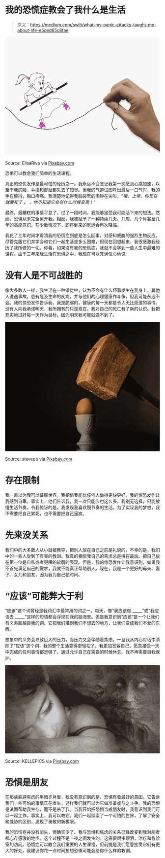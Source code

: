 # 我的恐慌症教会了我什么是生活

> 原文：<https://medium.com/swlh/what-my-panic-attacks-taught-me-about-life-e5ded65c8fae>

![](img/69cc3baf12b06aaa1c663a54e144fbd2.png)

Source: ElisaRiva via [Pixabay.com](https://pixabay.com/illustrations/equilibrist-drawing-hand-woman-1831016/)

恐惧可以教会我们简单的生活课程。

真正的恐慌发作是最可怕的经历之一。我永远不会忘记我第一次感到心跳加速，以至于我的脸、手指和脚趾都失去了知觉。当我的气道试图呼出最后一口气时，我的手在颤抖，胸口疼痛。我清楚地记得我脑袋里的闹钟在尖叫，“*哦，上帝，你现在就要死了* ***，*** *，你不知道它会在什么时候变黑*！”

最终，最糟糕的事情平息了，过了一段时间，我能够接受我可能活下来的想法。然而，恐惧从未完全离开我。相反，我被赋予了一种持续几天、几周、几个月甚至几年的高度意识。在少数情况下，即将到来的厄运会再次降临。

我花了三年时间才看清我的恐慌症到底是怎么回事。对感知威胁的强烈生物反应。尽管克服它们并学会和它们一起生活是多么困难，但现在回想起来，我很感激我经历了我所做的一切。你看，如果没有我的恐慌症，我就不会学到一些人生中最难的课程。由于三年来我生活在恐惧之中，我现在可以充满信心地说:

# 没有人是不可战胜的

像大多数人一样，我生活在一种错觉中，认为不会有什么坏事发生在我身上。其他人遭遇事故，患有危及生命的疾病，并与他们的心理健康作斗争，但我可能永远不会。我的惊恐发作告诉我，我是脆弱的。健康的每一天都是令人无比感激的事情。没有人向我承诺明天，我所拥有的只是现在。我对自己的死亡有了新的认识。我把充实地过好每一天作为目标，因为明天我可能就做不到了。

![](img/0557cc3fd8245298ef7f538e4a07ed50.png)

Source: stevepb via [Pixabay.com](https://pixabay.com/photos/egg-hammer-threaten-violence-fear-583163/)

# 存在限制

我一直以为我可以征服世界。我相信我能比任何人做得更快更好。我的惊恐发作让我感到自卑。事实上，他们告诉我，我一次只能应付这么多。我别无选择，只能放慢生活节奏，令我惊讶的是，我发现我喜欢慢节奏的生活。为了实现我的梦想，我不需要把自己累死，也不需要把自己逼疯。

# 先来没关系

我们中的大多数人从小就被教导，把别人放在自己之前是礼貌的。不幸的是，我们中的一些人受到了有害的教训。我真的相信我自己的需求总是排在最后。把自己放在第一位是自私或者更糟的软弱的表现。但是，我的惊恐发作让我意识到，如果我不首先满足自己的需求，我就不能真正帮助别人。现在，我是一个更好的母亲、妻子、女儿和朋友，因为我为自己花时间。

# “应该”可能弊大于利

“应该”这个词曾经是我词汇中最常用的词之一。每天，像“我应该做 _____”或“我应该去 _____”这样的短语都会浮现在我的脑海里。但是我意识到“应该”是一个让我们有义务超越自我的词。它把我们推到我们不想去的地方，让我们变成我们不爱的东西。

想象中的义务会导致巨大的压力，而压力又会伴随着焦虑。一旦我从内心对话中消除了“应该”这个词，我的整个生活变得更轻松了。我更加宽容自己，愿意接受一天中完成的任何事情都足够了。通过允许自己在需要的时候休息，我不再需要自我保护。

![](img/c4d109381fed67a4f2f861e96ca9e86f.png)

Source: KELLEPICS via [Pixabay.com](https://pixabay.com/photos/fantasy-girl-sleep-mask-mystical-2879984/)

# 恐惧是朋友

在那些躲避焦虑的黑暗岁月里，我没有意识到的是，恐惧有着最好的意图。它告诉我们一些可怕的事情正在发生，这样我们就可以为它做准备或与之斗争。我的恐惧是试图帮助我生存，而不是杀了我。当我开始把恐惧当成朋友时，我意识到我们可以一起工作。事实上，我可以教它。我们一起探索了一个可怕的世界，了解了安全和威胁的区别，发现了勇敢的新极限。

我的恐慌症并没有消失，但确实少了。我与恐惧和焦虑的关系已经改变到我对两者都心存感激的地步。这个过程不是一夜之间发生的。这需要很多眼泪，治疗和急诊室的访问。恐慌症可以教会我们重要的人生课程，但前提是我们愿意接受它们有更大的好处。我建议你花一点时间想想恐惧可能会给你什么样的教训。